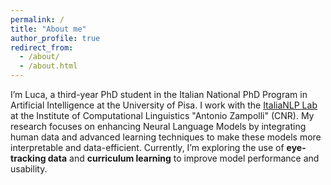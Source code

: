 ```yaml
---
permalink: /
title: "About me"
author_profile: true
redirect_from: 
  - /about/
  - /about.html
---
```



I’m Luca, a third-year PhD student in the Italian National PhD Program in Artificial Intelligence at the University of Pisa. I work with the [ItaliaNLP Lab](http://www.italianlp.it/) at the Institute of Computational Linguistics "Antonio Zampolli" (CNR). My research focuses on enhancing Neural Language Models by integrating human data and advanced learning techniques to make these models more interpretable and data-efficient. Currently, I’m exploring the use of **eye-tracking data** and **curriculum learning** to  improve model performance and usability.
